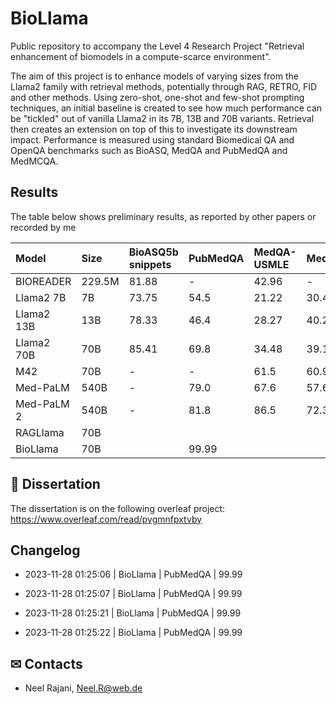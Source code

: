 # BioLlama
Public repository to accompany the Level 4 Research Project "Retrieval enhancement of biomodels in a compute-scarce environment".

The aim of this project is to enhance models of varying sizes from the Llama2 family with retrieval methods, potentially through RAG, RETRO, FID and other methods. Using zero-shot, one-shot and few-shot prompting techniques, an initial baseline is created to see how much performance can be "tickled" out of vanilla Llama2 in its 7B, 13B and 70B variants. Retrieval then creates an extension on top of this to investigate its downstream impact. Performance is measured using standard Biomedical QA and OpenQA benchmarks such as BioASQ, MedQA and PubMedQA and MedMCQA.

## Results
The table below shows preliminary results, as reported by other papers or recorded by me

 <!-- table -->
| Model      | Size   | BioASQ5b snippets   | PubMedQA   | MedQA-USMLE   | MedMCQA   |
|:-----------|:-------|:--------------------|:-----------|:--------------|:----------|
| BIOREADER  | 229.5M | 81.88               | -          | 42.96         | -         |
| Llama2 7B  | 7B     | 73.75               | 54.5       | 21.22         | 30.4      |
| Llama2 13B | 13B    | 78.33               | 46.4       | 28.27         | 40.2      |
| Llama2 70B | 70B    | 85.41               | 69.8       | 34.48         | 39.1      |
| M42        | 70B    | -                   | -          | 61.5          | 60.9      |
| Med-PaLM   | 540B   | -                   | 79.0       | 67.6          | 57.6      |
| Med-PaLM 2 | 540B   | -                   | 81.8       | 86.5          | 72.3      |
| RAGLlama   | 70B    |                     |            |               |           |
| BioLlama   | 70B    |                     | 99.99      |               |           |
<!-- table -->

## 🔎 Dissertation
The dissertation is on the following overleaf project: https://www.overleaf.com/read/pvgmnfpxtvby

<!-- changelog -->





## Changelog
 * 2023-11-28 01:25:06 | BioLlama | PubMedQA | 99.99

 * 2023-11-28 01:25:07 | BioLlama | PubMedQA | 99.99

 * 2023-11-28 01:25:21 | BioLlama | PubMedQA | 99.99

 * 2023-11-28 01:25:22 | BioLlama | PubMedQA | 99.99

<!-- changelog -->

## ✉ Contacts
* Neel Rajani, Neel.R@web.de